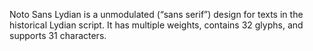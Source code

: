 Noto Sans Lydian is a unmodulated (“sans serif”) design for texts in the historical Lydian script. It has multiple weights, contains 32 glyphs, and supports 31 characters.